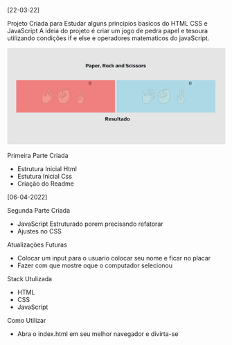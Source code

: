 [22-03-22]

Projeto Criada para Estudar alguns principios basicos do HTML CSS e JavaScript
A ideia do projeto é criar um jogo de pedra papel e tesoura utilizando condições if e else
e operadores matematicos do javaScript.

![Jogo Pedra Papel e Tesoura](assets/img/Screenshot_1.png)

Primeira Parte Criada 
- Estrutura Inicial Html
- Estutura Inicial Css
- Criação do Readme


[06-04-2022]

Segunda Parte Criada

- JavaScript Estruturado porem precisando refatorar
- Ajustes no CSS

Atualizações Futuras

- Colocar um input para o usuario colocar seu nome e ficar no placar
- Fazer com que mostre oque o computador selecionou


Stack Utulizada 

- HTML
- CSS
- JavaScript

Como Utilizar

- Abra o index.html em seu melhor navegador e divirta-se 